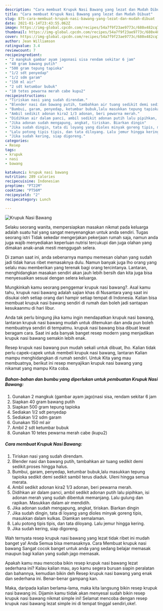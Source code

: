 ```yaml
---
description: "Cara membuat Krupuk Nasi Bawang yang lezat dan Mudah Dibuat"
title: "Cara membuat Krupuk Nasi Bawang yang lezat dan Mudah Dibuat"
slug: 875-cara-membuat-krupuk-nasi-bawang-yang-lezat-dan-mudah-dibuat
date: 2021-01-14T23:43:55.062Z
image: https://img-global.cpcdn.com/recipes/54a7f9f23ae9773c/680x482cq70/krupuk-nasi-bawang-foto-resep-utama.jpg
thumbnail: https://img-global.cpcdn.com/recipes/54a7f9f23ae9773c/680x482cq70/krupuk-nasi-bawang-foto-resep-utama.jpg
cover: https://img-global.cpcdn.com/recipes/54a7f9f23ae9773c/680x482cq70/krupuk-nasi-bawang-foto-resep-utama.jpg
author: Jean Williamson
ratingvalue: 3.4
reviewcount: 7
recipeingredient:
- "2 mangkuk gambar ayam jagonasi sisa rendam sekitar 6 jam"
- "40 gram bawang putih"
- "500 gram tepung tapioka"
- "1/2 sdt penyedap"
- "1/2 sdm garam"
- "150 ml air"
- "2 sdt ketumbar bubuk"
- "10 tetes pewarna merah cabe kupu2"
recipeinstructions:
- "Tiriskan nasi yang sudah direndam."
- "Blender nasi dan bawang putih, tambahkan air tuang sedikit demi sedikit.proses hingga halus."
- "Bumbui, garam, penyedap, ketumbar bubuk,lalu masukkan tepung tapioka sedikit demi sedikit sambil terus diaduk. Uleni hingga semua merata."
- "Ambil sedikit adonan kira2 1/3 adonan, beri pewarna merah."
- "Didihkan air dalam panci, ambil sedikit adonan putih lalu pipihkan, isi adonan merah yang sudah dibentuk memanjang. Lalu gulung dan rapikan. Masukkan dalam air mendidih."
- "Jika adonan sudah mengapung, angkat, tiriskan. Biarkan dingin"
- "Jika sudah dingin, tata di loyang yang dioles minyak goreng tipis, masukkan dalam kulkas. Diamkan semalaman."
- "Lalu potong tipis tipis, dan tata diloyang. Lalu jemur hingga kering."
- "Jika sudah kering, siap digoreng."
categories:
- Resep
tags:
- krupuk
- nasi
- bawang

katakunci: krupuk nasi bawang 
nutrition: 289 calories
recipecuisine: Indonesian
preptime: "PT22M"
cooktime: "PT56M"
recipeyield: "2"
recipecategory: Lunch

---
```



![Krupuk Nasi Bawang](https://img-global.cpcdn.com/recipes/54a7f9f23ae9773c/680x482cq70/krupuk-nasi-bawang-foto-resep-utama.jpg)

Selaku seorang wanita, mempersiapkan masakan nikmat pada keluarga adalah suatu hal yang sangat menyenangkan untuk anda sendiri. Tugas seorang istri Tidak sekedar mengerjakan pekerjaan rumah saja, namun anda juga wajib menyediakan keperluan nutrisi tercukupi dan juga olahan yang dimakan anak-anak mesti menggugah selera.

Di zaman  saat ini, anda sebenarnya mampu memesan olahan yang sudah jadi tidak harus ribet memasaknya dulu. Namun banyak juga lho orang yang selalu mau memberikan yang terenak bagi orang tercintanya. Lantaran, menghidangkan masakan sendiri akan jauh lebih bersih dan kita juga bisa menyesuaikan sesuai dengan selera keluarga. 



Mungkinkah kamu seorang penggemar krupuk nasi bawang?. Asal kamu tahu, krupuk nasi bawang adalah sajian khas di Nusantara yang saat ini disukai oleh setiap orang dari hampir setiap tempat di Indonesia. Kalian bisa membuat krupuk nasi bawang sendiri di rumah dan boleh jadi santapan kesukaanmu di hari libur.

Anda tak perlu bingung jika kamu ingin mendapatkan krupuk nasi bawang, lantaran krupuk nasi bawang mudah untuk ditemukan dan anda pun boleh membuatnya sendiri di tempatmu. krupuk nasi bawang bisa dibuat lewat beragam cara. Saat ini ada banyak banget resep modern yang menjadikan krupuk nasi bawang semakin lebih enak.

Resep krupuk nasi bawang pun mudah sekali untuk dibuat, lho. Kalian tidak perlu capek-capek untuk membeli krupuk nasi bawang, lantaran Kalian mampu menghidangkan di rumah sendiri. Untuk Kita yang mau membuatnya, berikut ini resep menyajikan krupuk nasi bawang yang nikamat yang mampu Kita coba.

<!--inarticleads1-->

##### Bahan-bahan dan bumbu yang diperlukan untuk pembuatan Krupuk Nasi Bawang:

1. Gunakan 2 mangkuk (gambar ayam jago)nasi sisa, rendam sekitar 6 jam
1. Siapkan 40 gram bawang putih
1. Siapkan 500 gram tepung tapioka
1. Sediakan 1/2 sdt penyedap
1. Sediakan 1/2 sdm garam
1. Gunakan 150 ml air
1. Ambil 2 sdt ketumbar bubuk
1. Gunakan 10 tetes pewarna merah cabe (kupu2)




<!--inarticleads2-->

##### Cara membuat Krupuk Nasi Bawang:

1. Tiriskan nasi yang sudah direndam.
1. Blender nasi dan bawang putih, tambahkan air tuang sedikit demi sedikit.proses hingga halus.
1. Bumbui, garam, penyedap, ketumbar bubuk,lalu masukkan tepung tapioka sedikit demi sedikit sambil terus diaduk. Uleni hingga semua merata.
1. Ambil sedikit adonan kira2 1/3 adonan, beri pewarna merah.
1. Didihkan air dalam panci, ambil sedikit adonan putih lalu pipihkan, isi adonan merah yang sudah dibentuk memanjang. Lalu gulung dan rapikan. Masukkan dalam air mendidih.
1. Jika adonan sudah mengapung, angkat, tiriskan. Biarkan dingin
1. Jika sudah dingin, tata di loyang yang dioles minyak goreng tipis, masukkan dalam kulkas. Diamkan semalaman.
1. Lalu potong tipis tipis, dan tata diloyang. Lalu jemur hingga kering.
1. Jika sudah kering, siap digoreng.




Wah ternyata resep krupuk nasi bawang yang lezat tidak ribet ini mudah banget ya! Anda Semua bisa memasaknya. Cara Membuat krupuk nasi bawang Sangat cocok banget untuk anda yang sedang belajar memasak maupun bagi kalian yang sudah jago memasak.

Apakah kamu mau mencoba bikin resep krupuk nasi bawang lezat sederhana ini? Kalau kalian mau, ayo kamu segera buruan siapin peralatan dan bahannya, kemudian bikin deh Resep krupuk nasi bawang yang enak dan sederhana ini. Benar-benar gampang kan. 

Maka, daripada kalian berlama-lama, maka kita langsung bikin resep krupuk nasi bawang ini. Dijamin kamu tiidak akan menyesal sudah bikin resep krupuk nasi bawang nikmat simple ini! Selamat mencoba dengan resep krupuk nasi bawang lezat simple ini di tempat tinggal sendiri,oke!.

